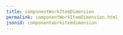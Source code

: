 ```yaml
---
title: componentWorkItemDimension
permalink: componentWorkItemDimension.html
jsonid: componentworkitemdimension
---
```

